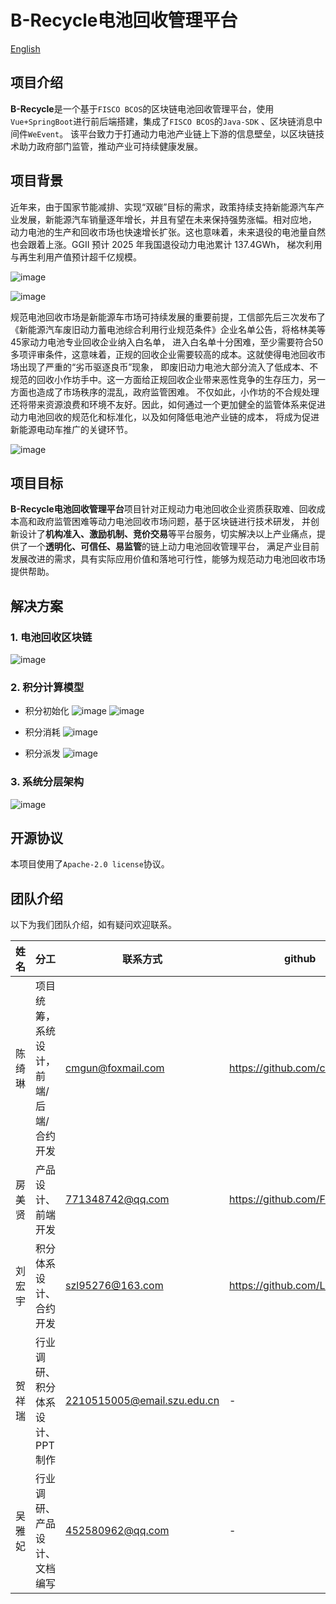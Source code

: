 # B-Recycle电池回收管理平台
[English](Solution-en.md)

## 项目介绍
**B-Recycle**是一个基于`FISCO BCOS`的区块链电池回收管理平台，使用`Vue+SpringBoot`进行前后端搭建，集成了`FISCO BCOS`的`Java-SDK`
、区块链消息中间件`WeEvent`。
该平台致力于打通动力电池产业链上下游的信息壁垒，以区块链技术助力政府部门监管，推动产业可持续健康发展。


## 项目背景
近年来，由于国家节能减排、实现“双碳”目标的需求，政策持续支持新能源汽车产业发展，新能源汽车销量逐年增长，并且有望在未来保持强势涨幅。相对应地，
动力电池的生产和回收市场也快速增长扩张。这也意味着，未来退役的电池量自然也会跟着上涨。GGII 预计 2025 年我国退役动力电池累计 137.4GWh，
梯次利用与再生利用产值预计超千亿规模。

![image](https://github.com/cmgun/B-Recycle/blob/main/docs/output/background1.png?raw=true)

![image](https://github.com/cmgun/B-Recycle/blob/main/docs/output/background2.png?raw=true)

规范电池回收市场是新能源车市场可持续发展的重要前提，工信部先后三次发布了《新能源汽车废旧动力蓄电池综合利用行业规范条件》企业名单公告，将格林美等45家动力电池专业回收企业纳入白名单，
进入白名单十分困难，至少需要符合50多项评审条件，这意味着，正规的回收企业需要较高的成本。这就使得电池回收市场出现了严重的“劣币驱逐良币”现象，
即废旧动力电池大部分流入了低成本、不规范的回收小作坊手中。这一方面给正规回收企业带来恶性竞争的生存压力，另一方面也造成了市场秩序的混乱，政府监管困难。
不仅如此，小作坊的不合规处理还将带来资源浪费和环境不友好。因此，如何通过一个更加健全的监管体系来促进动力电池回收的规范化和标准化，以及如何降低电池产业链的成本，
将成为促进新能源电动车推广的关键环节。

![image](https://github.com/cmgun/B-Recycle/blob/main/docs/output/background3.jpg?raw=true)


## 项目目标
**B-Recycle电池回收管理平台**项目针对正规动力电池回收企业资质获取难、回收成本高和政府监管困难等动力电池回收市场问题，基于区块链进行技术研发，
并创新设计了**机构准入、激励机制、竞价交易**等平台服务，切实解决以上产业痛点，提供了一个**透明化、可信任、易监管**的链上动力电池回收管理平台，
满足产业目前发展改进的需求，具有实际应用价值和落地可行性，能够为规范动力电池回收市场提供帮助。

## 解决方案
### 1. 电池回收区块链
![image](https://github.com/cmgun/B-Recycle/blob/main/docs/output/solution1.jpg?raw=true)

### 2. 积分计算模型
- 积分初始化
  ![image](https://github.com/cmgun/B-Recycle/blob/main/docs/output/pointmodel1.png?raw=true)
  ![image](https://github.com/cmgun/B-Recycle/blob/main/docs/output/pointmodel2.png?raw=true)

- 积分消耗
  ![image](https://github.com/cmgun/B-Recycle/blob/main/docs/output/pointmodel3.png?raw=true)

- 积分派发
  ![image](https://github.com/cmgun/B-Recycle/blob/main/docs/output/pointmodel4.png?raw=true)

### 3. 系统分层架构
![image](https://github.com/cmgun/B-Recycle/blob/main/docs/output/solution2.jpg?raw=true)

## 开源协议
本项目使用了`Apache-2.0 license`协议。

## 团队介绍
以下为我们团队介绍，如有疑问欢迎联系。

| 姓名   | 分工                   | 联系方式                        | github                          |
|------|----------------------|-----------------------------|---------------------------------|
| 陈绮琳  | 项目统筹，系统设计，前端/后端/合约开发 | cmgun@foxmail.com           | https://github.com/cmgun        |
| 房美贤  | 产品设计、前端开发            | 771348742@qq.com            | https://github.com/Finorita     |
| 刘宏宇  | 积分体系设计、合约开发          | szl95276@163.com            | https://github.com/Littleciciz1 |
| 贺祥瑞  | 行业调研、积分体系设计、PPT制作    | 2210515005@email.szu.edu.cn | -                               |
| 吴雅妃  | 行业调研、产品设计、文档编写       | 452580962@qq.com            | -                               |
